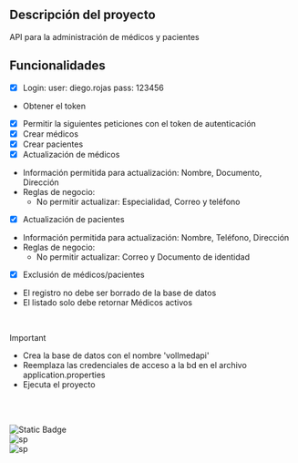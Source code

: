 ## Descripción del proyecto
API para la administración de médicos y pacientes

## Funcionalidades
- [x] Login: user: diego.rojas  pass: 123456
* Obtener el token
- [x] Permitir la siguientes peticiones con el token de autenticación
- [x] Crear médicos
- [x] Crear pacientes
- [x] Actualización de médicos
* Información permitida para actualización: Nombre, Documento, Dirección
* Reglas de negocio:
  * No permitir actualizar: Especialidad, Correo y teléfono

- [x] Actualización de pacientes
* Información permitida para actualización: Nombre, Teléfono, Dirección
* Reglas de negocio:
  * No permitir actualizar: Correo y Documento de identidad

- [x] Exclusión de médicos/pacientes
* El registro no debe ser borrado de la base de datos
* El listado solo debe retornar Médicos activos


</br>

>[!IMPORTANT]
>* Crea la base de datos con el nombre 'vollmedapi'
>* Reemplaza las credenciales de acceso a la bd en el archivo application.properties
>* Ejecuta el proyecto

</br>
</br>

![Static Badge](https://img.shields.io/badge/java-white?style=for-the-badge&logo=openjdk&logoColor=white&labelColor=black)
</br>
![sp](https://img.shields.io/badge/SPRINGBOOT-white?style=for-the-badge&logo=spring&logoColor=white&labelColor=%236DB33F)
</br>
![sp](https://img.shields.io/badge/mysql-white?style=for-the-badge&logo=mysql&logoColor=white&labelColor=4169E1)



